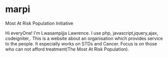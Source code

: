 # marpi
Most At Risk Population Initiative

Hi everyOne!
I'm Lwasampijja Lawrence. I use php, javascript,jquery,ajax, codeigniter,.
This is a website about an organisation which provides service to the people.
It especially works on STDs and Cancer. Focus is on those who can not afford treatment(The Most At Risk Population). 
